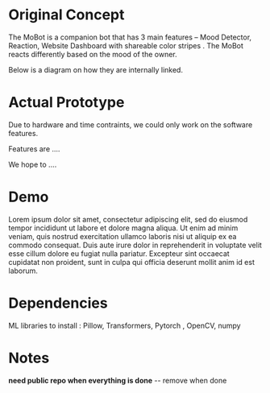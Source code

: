# Original Concept

The MoBot is a companion bot that has 3 main features – Mood Detector, Reaction, Website Dashboard with shareable color stripes . The MoBot reacts differently based on the mood of the owner. 

Below is a diagram on how they are internally linked. 


# Actual Prototype 

Due to hardware and time contraints, we could only work on the software features. 

Features are ....

We hope to ....

# Demo 
Lorem ipsum dolor sit amet, consectetur adipiscing elit, sed do eiusmod tempor incididunt ut labore et dolore magna aliqua. Ut enim ad minim veniam, quis nostrud exercitation ullamco laboris nisi ut aliquip ex ea commodo consequat. Duis aute irure dolor in reprehenderit in voluptate velit esse cillum dolore eu fugiat nulla pariatur. Excepteur sint occaecat cupidatat non proident, sunt in culpa qui officia deserunt mollit anim id est laborum.

# Dependencies
ML libraries to install : Pillow, Transformers, Pytorch , OpenCV, numpy


# Notes 

**need public repo when everything is done**   -- remove when done















































